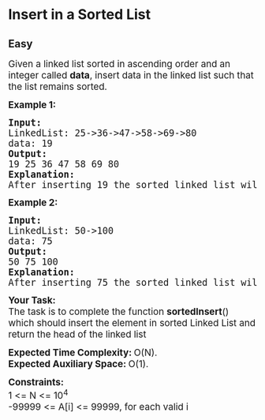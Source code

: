 # Insert in a Sorted List
## Easy
<div class="problems_problem_content__Xm_eO" speechify-initial-font-family="Roboto, sans-serif" speechify-initial-font-size="16px"><p speechify-initial-font-family="urw-din" speechify-initial-font-size="17px"><span style="font-size: 14pt;" speechify-initial-font-family="urw-din" speechify-initial-font-size="17px">Given a linked list sorted in ascending order and an integer called <strong speechify-initial-font-family="urw-din" speechify-initial-font-size="17px">data</strong>, insert&nbsp;data in the linked list such that the list remains sorted.</span></p>
<p speechify-initial-font-family="urw-din" speechify-initial-font-size="17px"><span style="font-size: 14pt;" speechify-initial-font-family="urw-din" speechify-initial-font-size="17px"><strong speechify-initial-font-family="urw-din" speechify-initial-font-size="17px">Example 1:</strong></span></p>
<pre speechify-initial-font-family="urw-din" speechify-initial-font-size="17px"><span style="font-size: 14pt;" speechify-initial-font-family="urw-din" speechify-initial-font-size="17px"><strong speechify-initial-font-family="urw-din" speechify-initial-font-size="17px">Input:
</strong>LinkedList: 25-&gt;36-&gt;47-&gt;58-&gt;69-&gt;80
data: 19
<strong speechify-initial-font-family="urw-din" speechify-initial-font-size="17px">Output: <br speechify-initial-font-family="urw-din" speechify-initial-font-size="17px"></strong>19 25 36 47 58 69 80<br speechify-initial-font-family="urw-din" speechify-initial-font-size="17px"><strong speechify-initial-font-family="urw-din" speechify-initial-font-size="17px">Explanation:</strong></span><br speechify-initial-font-family="urw-din" speechify-initial-font-size="17px"><span style="font-size: 14pt;" speechify-initial-font-family="urw-din" speechify-initial-font-size="17px">After inserting 19 the sorted linked list will look like the one in the output.</span></pre>
<p speechify-initial-font-family="urw-din" speechify-initial-font-size="17px"><span style="font-size: 14pt;" speechify-initial-font-family="urw-din" speechify-initial-font-size="17px"><strong speechify-initial-font-family="urw-din" speechify-initial-font-size="17px">Example 2:</strong></span></p>
<pre speechify-initial-font-family="urw-din" speechify-initial-font-size="17px"><span style="font-size: 14pt;" speechify-initial-font-family="urw-din" speechify-initial-font-size="17px"><strong speechify-initial-font-family="urw-din" speechify-initial-font-size="17px">Input:
</strong>LinkedList: 50-&gt;100
data: 75
<strong speechify-initial-font-family="urw-din" speechify-initial-font-size="17px">Output: <br speechify-initial-font-family="urw-din" speechify-initial-font-size="17px"></strong>50 75 100<br speechify-initial-font-family="urw-din" speechify-initial-font-size="17px"><strong speechify-initial-font-family="urw-din" speechify-initial-font-size="17px">Explanation:</strong><br speechify-initial-font-family="urw-din" speechify-initial-font-size="17px">After inserting 75 the sorted linked list will look like the one in the output.</span></pre>
<p speechify-initial-font-family="urw-din" speechify-initial-font-size="17px"><span style="font-size: 14pt;" speechify-initial-font-family="urw-din" speechify-initial-font-size="17px"><strong speechify-initial-font-family="urw-din" speechify-initial-font-size="17px">Your&nbsp;Task:</strong><br speechify-initial-font-family="urw-din" speechify-initial-font-size="17px">The task is to complete the function <strong speechify-initial-font-family="urw-din" speechify-initial-font-size="17px">sortedInsert</strong>() which should insert the element in sorted Linked List and return the head of the linked list</span></p>
<p speechify-initial-font-family="urw-din" speechify-initial-font-size="17px"><span style="font-size: 14pt;" speechify-initial-font-family="urw-din" speechify-initial-font-size="17px"><strong speechify-initial-font-family="urw-din" speechify-initial-font-size="17px">Expected Time Complexity:&nbsp;</strong>O(N).<br speechify-initial-font-family="urw-din" speechify-initial-font-size="17px"><strong speechify-initial-font-family="urw-din" speechify-initial-font-size="17px">Expected Auxiliary Space:&nbsp;</strong>O(1).</span></p>
<p speechify-initial-font-family="urw-din" speechify-initial-font-size="17px"><span style="font-size: 14pt;" speechify-initial-font-family="urw-din" speechify-initial-font-size="17px"><strong speechify-initial-font-family="urw-din" speechify-initial-font-size="17px">Constraints:</strong><br speechify-initial-font-family="urw-din" speechify-initial-font-size="17px">1 &lt;= N &lt;= 10<sup speechify-initial-font-family="urw-din" speechify-initial-font-size="17px">4</sup><br speechify-initial-font-family="urw-din" speechify-initial-font-size="17px">-99999 &lt;= A[i] &lt;= 99999, for each valid i</span></p></div>